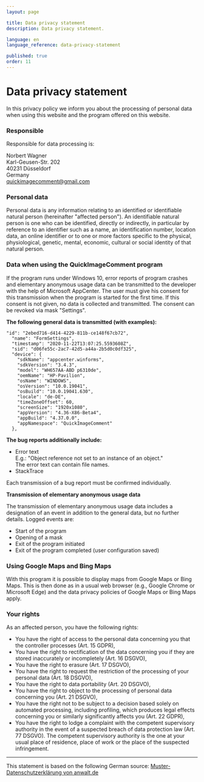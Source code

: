 ```yaml
---
layout: page

title: Data privacy statement
description: Data privacy statement.

language: en
language_reference: data-privacy-statement

published: true
order: 11
---
```


# Data privacy statement

In this privacy policy we inform you about the processing of personal data when using this website and the program offered on this website.

### Responsible

Responsible for data processing is:

Norbert Wagner<br/>
Karl-Geusen-Str. 202<br/>
40231 Düsseldorf<br/>
Germany<br>
<a href="mailto:quickimagecomment@gmail.com">quickimagecomment@gmail.com</a>

### Personal data

Personal data is any information relating to an identified or identifiable natural person (hereinafter "affected person"). An identifiable natural person is one who can be identified, directly or indirectly, in particular by reference to an identifier such as a name, an identification number, location data, an online identifier or to one or more factors specific to the physical, physiological, genetic, mental, economic, cultural or social identity of that natural person.

### Data when using the QuickImageComment program

If the program runs under Windows 10, error reports of program crashes and elementary anonymous usage data can be transmitted to the developer with the help of Microsoft AppCenter. The user must give his consent for this transmission when the program is started for the first time. If this consent is not given, no data is collected and transmitted. The consent can be revoked via mask "Settings".

**The following general data is transmitted (with examples):**

    "id": "2ebed716-d414-4229-811b-ce148f67cb72",  
      "name": "FormSettings",  
      "timestamp": "2020-11-22T13:07:25.5593608Z",  
      "sid": "d06fe55c-2ac7-42d5-a44a-2b5d0c0df325",  
      "device": {  
        "sdkName": "appcenter.winforms",  
        "sdkVersion": "3.4.3",  
        "model": "WH657AA-ABD p6310de",  
        "oemName": "HP-Pavilion",  
        "osName": "WINDOWS",  
        "osVersion": "10.0.19041",  
        "osBuild": "10.0.19041.630",  
        "locale": "de-DE",  
        "timeZoneOffset": 60,  
        "screenSize": "1920x1080",  
        "appVersion": "4.36-X86-Beta4",  
        "appBuild": "4.37.0.0",  
        "appNamespace": "QuickImageComment"  
      },

**The bug reports additionally include:**

- Error text  
    E.g.: "Object reference not set to an instance of an object."  
    The error text can contain file names.
- StackTrace

Each transmission of a bug report must be confirmed individually.

**Transmission of elementary anonymous usage data**

The transmission of elementary anonymous usage data includes a designation of an event in addition to the general data, but no further details. Logged events are:

- Start of the program
- Opening of a mask
- Exit of the program initiated
- Exit of the program completed (user configuration saved)

### Using Google Maps and Bing Maps

With this program it is possible to display maps from Google Maps or Bing Maps. This is then done as in a usual web browser (e.g., Google Chrome or Microsoft Edge) and the data privacy policies of Google Maps or Bing Maps apply.

### Your rights

As an affected person, you have the following rights:

- You have the right of access to the personal data concerning you that the controller processes (Art. 15 GDPR),
- You have the right to rectification of the data concerning you if they are stored inaccurately or incompletely (Art. 16 DSGVO),
- You have the right to erasure (Art. 17 DSGVO),
- You have the right to request the restriction of the processing of your personal data (Art. 18 DSGVO),
- You have the right to data portability (Art. 20 DSGVO),
- You have the right to object to the processing of personal data concerning you (Art. 21 DSGVO),
- You have the right not to be subject to a decision based solely on automated processing, including profiling, which produces legal effects concerning you or similarly significantly affects you (Art. 22 GDPR),
- You have the right to lodge a complaint with the competent supervisory authority in the event of a suspected breach of data protection law (Art. 77 DSGVO). The competent supervisory authority is the one at your usual place of residence, place of work or the place of the suspected infringement.

---
This statement is based on the following German source: [Muster-Datenschutzerklärung von anwalt.de](https://www.anwalt.de/vorlage/muster-datenschutzerklaerung.php)